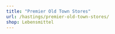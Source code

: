 ```yaml
---
title: "Premier Old Town Stores"
url: /hastings/premier-old-town-stores/
shop: Lebensmittel
---
```

